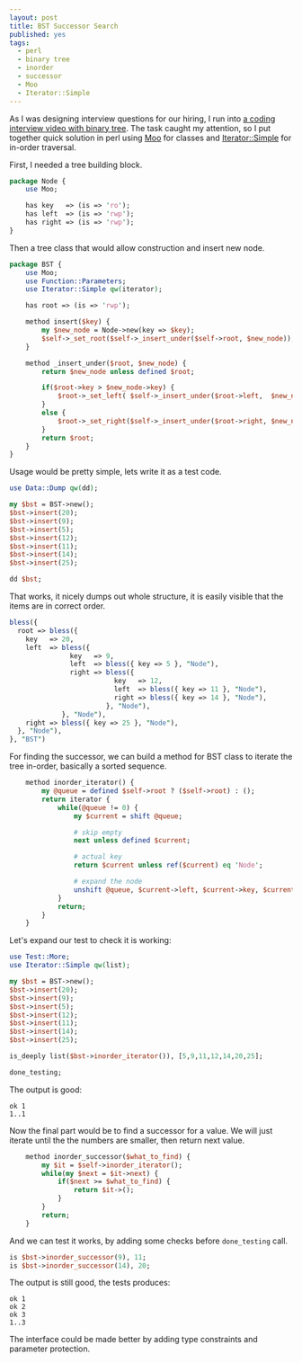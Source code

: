 ```yaml
---
layout: post
title: BST Successor Search
published: yes
tags:
  - perl
  - binary tree
  - inorder
  - successor
  - Moo
  - Iterator::Simple
---
```

As I was designing interview questions for our hiring, I run into [a coding interview video with binary tree](https://www.youtube.com/watch?v=jma9hFQSCDk). The task caught my attention, so I put together quick solution in perl using [Moo](https://metacpan.org/pod/Moo) for classes and [Iterator::Simple](https://metacpan.org/pod/Iterator::Simple) for in-order traversal.

First, I needed a tree building block.

```perl
package Node {
    use Moo;

    has key   => (is => 'ro');
    has left  => (is => 'rwp');
    has right => (is => 'rwp');
}
```

Then a tree class that would allow construction and insert new node.

```perl
package BST {
    use Moo;
    use Function::Parameters;
    use Iterator::Simple qw(iterator);

    has root => (is => 'rwp');

    method insert($key) {
        my $new_node = Node->new(key => $key);
        $self->_set_root($self->_insert_under($self->root, $new_node));
    }

    method _insert_under($root, $new_node) {
        return $new_node unless defined $root;

        if($root->key > $new_node->key) {
            $root->_set_left( $self->_insert_under($root->left,  $new_node));
        }
        else {
            $root->_set_right($self->_insert_under($root->right, $new_node));
        }
        return $root;
    }
}
```

Usage would be pretty simple, lets write it as a test code.

```perl
use Data::Dump qw(dd);

my $bst = BST->new();
$bst->insert(20);
$bst->insert(9);
$bst->insert(5);
$bst->insert(12);
$bst->insert(11);
$bst->insert(14);
$bst->insert(25);

dd $bst;
```

That works, it nicely dumps out whole structure, it is easily visible that the items are in correct order.

```perl
bless({
  root => bless({
    key   => 20,
    left  => bless({
               key   => 9,
               left  => bless({ key => 5 }, "Node"),
               right => bless({
                          key   => 12,
                          left  => bless({ key => 11 }, "Node"),
                          right => bless({ key => 14 }, "Node"),
                        }, "Node"),
             }, "Node"),
    right => bless({ key => 25 }, "Node"),
  }, "Node"),
}, "BST")
```

For finding the successor, we can build a method for BST class to iterate the tree in-order, basically a sorted sequence.

```perl
    method inorder_iterator() {
        my @queue = defined $self->root ? ($self->root) : ();
        return iterator {
            while(@queue != 0) {
                my $current = shift @queue;

                # skip empty
                next unless defined $current;

                # actual key
                return $current unless ref($current) eq 'Node';

                # expand the node
                unshift @queue, $current->left, $current->key, $current->right;
            }
            return;
        }
    }
```

Let's expand our test to check it is working:

```perl
use Test::More;
use Iterator::Simple qw(list);

my $bst = BST->new();
$bst->insert(20);
$bst->insert(9);
$bst->insert(5);
$bst->insert(12);
$bst->insert(11);
$bst->insert(14);
$bst->insert(25);

is_deeply list($bst->inorder_iterator()), [5,9,11,12,14,20,25];

done_testing;
```

The output is good:

```
ok 1
1..1
```

Now the final part would be to find a successor for a value. We will just iterate until the the numbers are smaller, then return next value.

```perl
    method inorder_successor($what_to_find) {
        my $it = $self->inorder_iterator();
        while(my $next = $it->next) {
            if($next >= $what_to_find) {
                return $it->();
            }
        }
        return;
    }
```

And we can test it works, by adding some checks before `done_testing` call.

```perl
is $bst->inorder_successor(9), 11;
is $bst->inorder_successor(14), 20;
```

The output is still good, the tests produces:

```
ok 1
ok 2
ok 3
1..3
```

The interface could be made better by adding type constraints and parameter protection.
